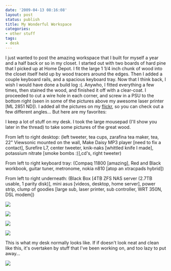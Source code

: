 ```yaml
---
date: '2009-04-13 08:16:08'
layout: post
status: publish
title: My Wonderful Workspace
categories:
- other stuff
tags:
- desk
---
```


I just wanted to post the amazing workspace that I built for myself a year and a half back or so in my closet. I started out with two boards of hard pine that I picked up at Home Depot. I fit the large 1 1/4 inch chunk of wood into the closet itself held up by wood tracers around the edges. Then I added a couple keyboard rails, and a spacious keyboard tray. Now that I think back, I wish I would have done a build log :(. Anywho, I fitted everything a few times, then stained the wood, and finished it off with a clear-coat. I proceeded to cut a wire hole in each corner, and screw in a PSU to the bottom right (seen in some of the pictures above my awesome laser printer \[ML 2851 ND]). I added all the pictures on my [flickr](http://www.flickr.com/photos/68444690@N00/sets/72157616519709295/), so you can check out a few different angles... But here are my favorites:

I keep a lot of stuff on my desk. I took the large mousepad (I'll show you later in the thread) to take some pictures of the great wood. 

From left to right desktop: (left tweeter, tea cups, zarafina tea maker, tea, 22" Viewsonic mounted on the wall, Make Daisy MP3 player \[need to fix a contact], Surefire L7, center tweeter, knik-naks \[whittled knife I made], potassium nitrate \[smoke bombs :)],cd's, right tweeter)

From left to right keyboard tray: (Compaq 11800 \[amazing], Red and Black workbook, guitar tuner, metronome, nokia n810 \[atop an xtracpads hybrid])

From left to right underneath: (Black Box \[4TB ZFS NAS server (2.7TB usable, 1 parity disk)], mini asus \[videos, desktop, home server], power strip, clump of goodies \[large sub, laser printer, sub controller, WRT 350N, DSL modem]) 

[![](http://farm4.static.flickr.com/3381/3430168561_547103bbb2.jpg)](http://www.flickr.com/photos/68444690@N00/3430168561)

[![](http://farm4.static.flickr.com/3624/3430981264_f49a5f2a59.jpg)](http://www.flickr.com/photos/68444690@N00/3430981264)

[![](http://farm4.static.flickr.com/3553/3430988418_2af682d44d.jpg)](http://www.flickr.com/photos/68444690@N00/3430988418)

[![](http://farm4.static.flickr.com/3356/3431000892_040f29bb52.jpg)](http://www.flickr.com/photos/68444690@N00/3431000892)

This is what my desk normally looks like. If if doesn't look neat and clean like this, it's overtaken by stuff that I've been working on, and too lazy to put away...

[![](http://farm4.static.flickr.com/3556/3431006490_19969e31ca.jpg)](http://www.flickr.com/photos/68444690@N00/3431006490)
